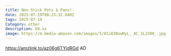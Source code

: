 ```yaml
---
title: Non Stick Pots & Pans!
date: 2025-07-19T08:23:32.840Z
tags: 2025-07-19
Category: other
description: 69.xx
image: https://m.media-amazon.com/images/I/81i830owMyL._AC_SL1500_.jpg
---
```

https://amzlink.to/az06g6TYidRGd
AD